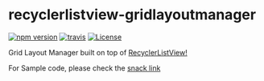 # recyclerlistview-gridlayoutmanager
[![npm version](https://img.shields.io/npm/v/recyclerlistview.svg)](https://www.npmjs.com/package/recyclerlistview)
[![travis](https://travis-ci.org/muskeinsingh/recyclerlistview-gridlayoutmanager.svg?branch=master)](https://travis-ci.org/muskeinsingh/recyclerlistview-gridlayoutmanager)
[![License](https://img.shields.io/badge/License-Apache%202.0-brightgreen.svg)](https://opensource.org/licenses/Apache-2.0)

Grid Layout Manager built on top of [RecyclerListView!](https://github.com/Flipkart/recyclerlistview)

For Sample code, please check the [snack link](https://snack.expo.io/rkaKxVWQ7)
